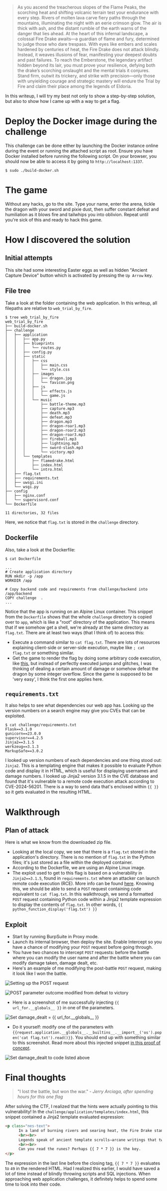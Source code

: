 > As you ascend the treacherous slopes of the Flame Peaks, the scorching heat and shifting volcanic terrain test your endurance with every step. Rivers of molten lava carve fiery paths through the mountains, illuminating the night with an eerie crimson glow. The air is thick with ash, and the distant rumble of the earth warns of the danger that lies ahead. At the heart of this infernal landscape, a colossal Fire Drake awaits—a guardian of flame and fury, determined to judge those who dare trespass. With eyes like embers and scales hardened by centuries of heat, the Fire Drake does not attack blindly. Instead, it weaves illusions of fear, manifesting your deepest doubts and past failures. To reach the Emberstone, the legendary artifact hidden beyond its lair, you must prove your resilience, defying both the drake’s scorching onslaught and the mental trials it conjures. Stand firm, outwit its trickery, and strike with precision—only those with unyielding courage and strategic mastery will endure the Trial by Fire and claim their place among the legends of Eldoria.

In this writeup, I will try my best not only to show a step-by-step solution, but also to show how I came up with a way to get a flag.
# Deploy the Docker image during the challenge
This challenge can be done either by launching the Docker instance online during the event or running the attached script as root. Ensure you have Docker installed before running the following script. On your browser, you should now be able to access it by going to `http://localhost:1337`.
```
$ sudo ./build-docker.sh
```
# The game
Without any hacks, go to the site. Type your name, enter the arena, tickle the dragon with your sword and pixie dust, then suffer constant defeat and humiliation as it blows fire and tailwhips you into oblivion. Repeat until you're sick of this and ready to hack this game.
# How I discovered the solution
## Initial attempts
This site had some interesting Easter eggs as well as hidden "Ancient Capture Device" button which is activated by pressing the `Up Arrow` key.
## File tree
Take a look at the folder containing the web application. In this writeup, all filepaths are relative to `web_trial_by_fire`.
```
$ tree web_trial_by_fire
web_trial_by_fire
├── build-docker.sh
├── challenge
│   ├── application
│   │   ├── app.py
│   │   ├── blueprints
│   │   │   └── routes.py
│   │   ├── config.py
│   │   ├── static
│   │   │   ├── css
│   │   │   │   ├── main.css
│   │   │   │   └── style.css
│   │   │   ├── images
│   │   │   │   ├── dragon.jpg
│   │   │   │   └── favicon.png
│   │   │   ├── js
│   │   │   │   ├── effects.js
│   │   │   │   └── game.js
│   │   │   └── music
│   │   │       ├── battle-theme.mp3
│   │   │       ├── capture.mp3
│   │   │       ├── death.mp3
│   │   │       ├── defeat.mp3
│   │   │       ├── dragon.mp3
│   │   │       ├── dragon-roar1.mp3
│   │   │       ├── dragon-roar2.mp3
│   │   │       ├── dragon-roar3.mp3
│   │   │       ├── fireball.mp3
│   │   │       ├── lightning.mp3
│   │   │       ├── sword-slash.mp3
│   │   │       └── victory.mp3
│   │   └── templates
│   │       ├── flamedrake.html
│   │       ├── index.html
│   │       └── intro.html
│   ├── flag.txt
│   ├── requirements.txt
│   ├── uwsgi.ini
│   └── wsgi.py
├── config
│   ├── nginx.conf
│   └── supervisord.conf
└── Dockerfile

11 directories, 32 files
```
Here, we notice that `flag.txt` is stored in the `challenge` directory.
## Dockerfile
Also, take a look at the Dockerfile:
```
$ cat Dockerfile

...
# Create application directory
RUN mkdir -p /app
WORKDIR /app

# Copy backend code and requirements from challenge/backend into /app/backend
COPY challenge  .
...

```
Notice that the app is running on an Alpine Linux container. This snippet from the `Dockerfile` shows that the whole `challenge` directory is copied over to `app`, which is like a "root" directory of the application. This means that if we somehow get a shell, we're already at the same directory as `flag.txt`. There are at least two ways (that I think of) to access this:
* Execute a command similar to `cat flag.txt`. There are lots of resources explaining client-side or server-side execution, maybe like `; cat flag.txt` or something similar.
* Get the game to render the flag by doing some arbitrary code execution, like [this](https://www.youtube.com/watch?v=OPcV9uIY5i4), but instead of perfectly executed jumps and glitches, I was thinking of dealing a certain amount of damage or somehow defeat the dragon by some integer overflow.
Since the game is supposed to be 'very easy', I think the first one applies here.
## `requirements.txt`
It also helps to see what dependencies our web app has. Looking up the version numbers on a search engine may give you CVEs that can be exploited.
```
$ cat challenge/requirements.txt
Flask==3.1.0
gunicorn==23.0.0
supervisor==4.2.5
Jinja2==3.1.5
werkzeug==3.1.3
MarkupSafe==3.0.2
```
I looked up version numbers of each dependencies and one thing stood out: `Jinja2`. This is a templating engine that makes it possible to evaluate Python code and display it in HTML, which is useful for displaying usernames and damage numbers. I looked up Jinja2 version 3.1.5 in the CVE database and found that it's vulnerable to a remote code execution attack according to CVE-2024-56201. There is a way to send data that's enclosed within `{{ }}` so it gets evaluated in the resulting HTML.

# Walkthrough
## Plan of attack
Here is what we know from the downloaded zip file.
* Looking at the local copy, we see that there is a `flag.txt` stored in the application's directory. There is no mention of `flag.txt` in the Python files; it's just stored as a file within the deployed container.
* According to the Dockerfile, we are using an Alpine Linux image.
* The exploit used to get to this flag is based on a vulnerability in `Jinja2==3.1.5`, found in `requirements.txt` where an attacker can launch remote code execution (RCE). More info can be found [here](https://vulert.com/vuln-db/CVE-2024-56201).
Knowing this, we should be able to send a `POST` request containing code equivalent to `cat flag.txt`. In this walkthrough, we send a formatted `POST` request containing Python code within a Jinja2 template expression to display the contents of `flag.txt`. In other words, `{{ python_function_display('flag.txt') }}`
## Exploit
* Start by running BurpSuite in Proxy mode.
* Launch its internal browser, then deploy the site. Enable Intercept so you have a chance of modifying your `POST` request before going through.
* You have two chances to intercept `POST` requests: before the battle where you can modify the user name and after the battle where you can modify damage taken, damage dealt, etc.
* Here's an example of me modifying the post-battle `POST` request, making it look like I won the battle.

![Setting up the POST request](images/before_post.png)

![POST parameter outcome modified from defeat to victory](images/after_post.png)

* Here is a screenshot of me successfully injecting `{{ url_for.__globals__ }}` in one of the parameters.

![Set `damage_dealt = {{ url_for.__globals__ }}`](images/first_injection.png)

* Do it yourself: modify one of the parameters with `{{request.application.__globals__.__builtins__.__import__('os').popen('cat flag.txt').read()}}`. You should end up with something similar to this screenshot. Read more about this injected snippet [in this proof of concept](https://www.onsecurity.io/blog/server-side-template-injection-with-jinja2).

![Set `damage_dealt to code listed above`](images/flag.png)

# Final thoughts

> "I lost the battle, but won the war." - *Jerry Arciaga, after spending hours for this one flag*

After solving the CTF, I realized that the hints were actually pointing to this vulnerability! In the `challenge/application/templates/index.html`, this snippet contained a Jinja2 template evaluated expression:

```html
<p class="nes-text">
      In a land of burning rivers and searing heat, the Fire Drake stands guard over the Emberstone. Many have sought its power; none have prevailed.
      <br><br>
      Legends speak of ancient template scrolls—arcane writings that twist fate when exploited. Hidden symbols may change everything.
      <br><br>
      Can you read the runes? Perhaps {{ 7 * 7 }} is the key.
</p>
```

The expression in the last line before the closing tag, `{{ 7 * 7 }}` evaluates to `49` in the rendered HTML. Had I realized this earlier, I would have saved a lot of time instead of blindly throwing scripts and SQL injections. When approaching web application challenges, it definitely helps to spend some time to look into their code.
